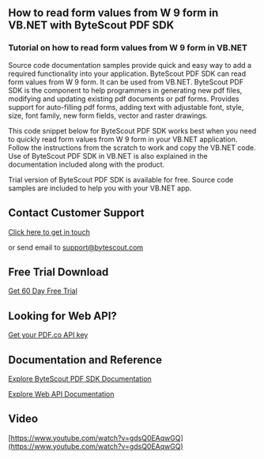## How to read form values from W 9 form in VB.NET with ByteScout PDF SDK

### Tutorial on how to read form values from W 9 form in VB.NET

Source code documentation samples provide quick and easy way to add a required functionality into your application. ByteScout PDF SDK can read form values from W 9 form. It can be used from VB.NET. ByteScout PDF SDK is the component to help programmers in generating new pdf files, modifying and updating existing pdf documents or pdf forms. Provides support for auto-filling pdf forms, adding text with adjustable font, style, size, font family, new form fields, vector and raster drawings.

This code snippet below for ByteScout PDF SDK works best when you need to quickly read form values from W 9 form in your VB.NET application. Follow the instructions from the scratch to work and copy the VB.NET code. Use of ByteScout PDF SDK in VB.NET is also explained in the documentation included along with the product.

Trial version of ByteScout PDF SDK is available for free. Source code samples are included to help you with your VB.NET app.

## Contact Customer Support

[Click here to get in touch](https://bytescout.zendesk.com/hc/en-us/requests/new?subject=ByteScout%20PDF%20SDK%20Question)

or send email to [support@bytescout.com](mailto:support@bytescout.com?subject=ByteScout%20PDF%20SDK%20Question) 

## Free Trial Download

[Get 60 Day Free Trial](https://bytescout.com/download/web-installer?utm_source=github-readme)

## Looking for Web API? 

[Get your PDF.co API key](https://pdf.co/documentation/api?utm_source=github-readme)

## Documentation and Reference

[Explore ByteScout PDF SDK Documentation](https://bytescout.com/documentation/index.html?utm_source=github-readme)

[Explore Web API Documentation](https://pdf.co/documentation/api?utm_source=github-readme)

## Video

[https://www.youtube.com/watch?v=gdsQ0EAqwGQ](https://www.youtube.com/watch?v=gdsQ0EAqwGQ)